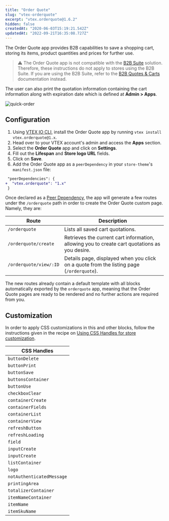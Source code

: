 ```yaml
---
title: "Order Quote"
slug: "vtex-orderquote"
excerpt: "vtex.orderquote@1.6.2"
hidden: false
createdAt: "2020-06-03T15:19:21.542Z"
updatedAt: "2022-09-21T16:35:08.727Z"
---
```


The Order Quote app provides B2B capabilities to save a shopping cart, storing its items, product quantities and prices for further use.

>⚠️ The Order Quote app is not compatible with the [B2B Suite](https://developers.vtex.com/docs/guides/vtex-b2b-suite) solution. Therefore, these instructions do not apply to stores using the B2B Suite. If you are using the B2B Suite, refer to the [B2B Quotes & Carts](https://developers.vtex.com/docs/guides/vtex-b2b-quotes) documentation instead.

The user can also print the quotation information containing the cart information along with expiration date which is defined at **Admin > Apps**.

![quick-order](https://user-images.githubusercontent.com/52087100/94163217-f5f35500-fe5d-11ea-8ac1-b1fd3c717ae5.png)

## Configuration

1. Using [VTEX IO CLI](https://developers.vtex.com/vtex-developer-docs/docs/vtex-io-documentation-vtex-io-cli-installation-and-command-reference), install the Order Quote app by running `vtex install vtex.orderquote@1.x`.
2. Head over to your VTEX account's admin and access the **Apps** section.
3. Select the **Order Quote** app and click on **Settings**.
4. Fill out the **Lifespan** and **Store logo URL** fields.
5. Click on **Save**.
6. Add the Order Quote app as a `peerDependency` in your `store-theme`'s `manifest.json` file:

```diff
 "peerDependencies": {
+  "vtex.orderquote": "1.x"
 }
```

Once declared as a [Peer Dependency](https://developers.vtex.com/docs/guides/vtex-io-documentation-peerdependencies), the app will generate a few routes under the `/orderquote` path in order to create the Order Quote custom page. Namely, they are:

| Route                  | Description                                                                                   |
| ---------------------- | --------------------------------------------------------------------------------------------- |
| `/orderquote`          | Lists all saved cart quotations.                                                              |
| `/orderquote/create`   | Retrieves the current cart information, allowing you to create cart quotations as you desire. |
| `/orderquote/view/:ID` | Details page, displayed when you click on a quote from the listing page (`/orderquote`).      |

The new routes already contain a default template with all blocks automatically exported by the `orderquote` app, meaning that the Order Quote pages are ready to be rendered and no further actions are required from you.

## Customization

In order to apply CSS customizations in this and other blocks, follow the instructions given in the recipe on [Using CSS Handles for store customization](https://developers.vtex.com/docs/guides/vtex-io-documentation-using-css-handles-for-store-customization).

| CSS Handles               |
| ------------------------- |
| `buttonDelete`            |
| `buttonPrint`             |
| `buttonSave`              |
| `buttonsContainer`        |
| `buttonUse`               |
| `checkboxClear`           |
| `containerCreate`         |
| `containerFields`         |
| `containerList`           |
| `containerView`           |
| `refreshButton`           |
| `refreshLoading`          |
| `field`                   |
| `inputCreate`             |
| `inputCreate`             |
| `listContainer`           |
| `logo`                    |
| `notAuthenticatedMessage` |
| `printingArea`            |
| `totalizerContainer`      |
| `itemNameContainer`       |
| `itemName`                |
| `itemSkuName`             |

